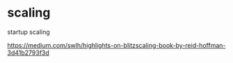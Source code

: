 # scaling
startup scaling

https://medium.com/swlh/highlights-on-blitzscaling-book-by-reid-hoffman-3d41b2793f3d
